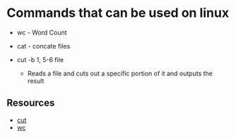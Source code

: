 # Commands that can be used on linux
* wc - Word Count
* cat - concate files

* cut -b 1, 5-6 file
    * Reads a file and cuts out a specific portion of it and outputs the result


## Resources
* [cut](https://www.geeksforgeeks.org/cut-command-linux-examples/?ref=lbp)
* [wc](https://linuxhint.com/bash_command_output_variable/)